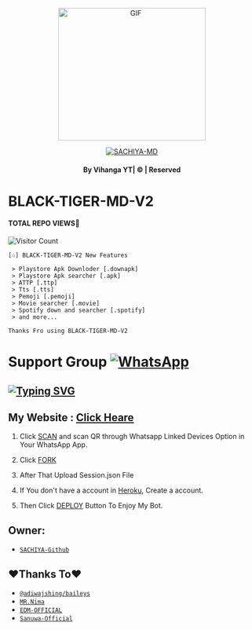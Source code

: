<div align="center">

  <p align="center">

<img src="https://i.imgur.com/XHhlqtK.jpeg" alt="GIF" width="300" height="270"/>

</p>

  <p align="center">

<a href="#"><img title="SACHIYA-MD" src="https://img.shields.io/badge/astro-md-green?colorA=%23ff0000&colorB=%23017e40&style=for-the-badge"></a>

</p>

</div>

#### <p align="center">By Vihanga YT| © | Reserved  </br> 

# BLACK-TIGER-MD-V2
#### TOTAL REPO VIEWS📍
![Visitor Count](https://profile-counter.github.com/Slsachiya99/SACHIYA-MD-V6/tree/SACHIYA-MD-V6)

    [♲] BLACK-TIGER-MD-V2 New Features

     > Playstore Apk Downloder [.downapk]
     > Playstore Apk searcher [.apk]
     > ATTP [.ttp]
     > Tts [.tts]
     > Pemoji [.pemoji]
     > Movie searcher [.movie]
     > Spotify down and searcher [.spotify]
     > and more...  
   
   ```Thanks Fro using BLACK-TIGER-MD-V2```
   
# Support Group <a href="https://chat.whatsapp.com/JLqwVWcONTkFRRfW89IcR5"><img alt="WhatsApp" src="https://img.shields.io/badge/-Whatsapp%20Group-lightgrey?style=for-the-badge&logo=whatsapp&logoColor=white"/></a>

## [![Typing SVG](https://readme-typing-svg.herokuapp.com?font=Rockstar-ExtraBold&color=F33A6A&lines=WELCOME+TO+BLACK+TIGER+MD+V2+BOT.;CREATED+BY+SACHIYA+YT;BEST+MULTIDEVICE+WA+BOT;THANKS+FOR+VISITING+MY+GIT)](https://git.io/typing-svg)

 </a>

</p>

 ## My Website : [Click Heare](https://github.com/Slsachiya99/SACHIYA-MD-V6/tree/SACHIYA-MD-V6)

1. Click [SCAN](https://replit.com/@Slsachiya99/BLACK-TIGER-MD-V1-3?v=1) and scan QR through Whatsapp Linked Devices Option in Your WhatsApp App.

2. Click [FORK](https://github.com/Slsachiya99/BLACK-TIGER-MD-V2/upload/master)

2. After That Upload Session.json File

3. If You don't have a account in [Heroku](https://signup.heroku.com/), Create a account.

5. Then Click [DEPLOY](https://heroku.com/deploy) Button To Enjoy My Bot.


## Owner:
* [`SACHIYA-Github`](https://github.com/Slsachiya99)

## ❤️Thanks To❤️
* [`@adiwajshing/baileys`](https://github.com/adiwajshing/baileys)
* [`MR.Nima`](https://github.com/DarkMakerofc)
* [`EDM-OFFICIAL`](https://github.com/edm-official)
* [`Sanuwa-Official`](https://github.com/sanuwaofficial)

